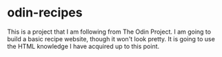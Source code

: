 # odin-recipes

This is a project that I am following from The Odin Project. I am going to build a basic recipe website, though it won't look pretty. It is going to use the HTML knowledge I have acquired up to this point.